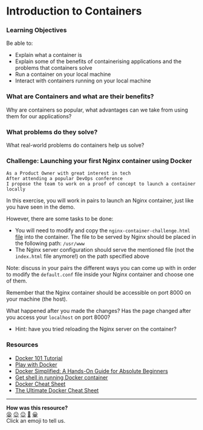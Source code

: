 # Introduction to Containers

### Learning Objectives

Be able to:

- Explain what a container is
- Explain some of the benefits of containerising applications and the problems that containers solve
- Run a container on your local machine
- Interact with containers running on your local machine

### What are Containers and what are their benefits?

Why are containers so popular, what advantages can we take from using them for our applications?

### What problems do they solve?

What real-world problems do containers help us solve?

### Challenge: Launching your first Nginx container using Docker
```
As a Product Owner with great interest in tech
After attending a popular DevOps conference
I propose the team to work on a proof of concept to launch a container locally
```

In this exercise, you will work in pairs to launch an Nginx container, just like you have seen in the demo.

However, there are some tasks to be done:
- You will need to modify and copy the `nginx-container-challenge.html` [file](https://github.com/makersacademy/devops-course/blob/main/workshops/week-1/nginx-container-challenge.html) into the container. The file to be served by Nginx should be placed in the following path: `/usr/www`
- The Nginx server configuration should serve the mentioned file (not the `index.html` file anymore!) on the path specified above

Note: discuss in your pairs the different ways you can come up with in order to modify the `default.conf` file
inside your Nginx container and choose one of them.

Remember that the Nginx container should be accessible on port 8000 on your machine (the host).

What happened after you made the changes? Has the page changed after you access your `localhost` on port 8000?
- Hint: have you tried reloading the Nginx server on the container?


### Resources
- [Docker 101 Tutorial](https://www.docker.com/101-tutorial)
- [Play with Docker](https://training.play-with-docker.com/)
- [Docker Simplified: A Hands-On Guide for Absolute Beginners](https://www.freecodecamp.org/news/docker-simplified-96639a35ff36/)
- [Get shell in running Docker container](https://ma.ttias.be/get-shell-running-docker-container/)
- [Docker Cheat Sheet](https://github.com/wsargent/docker-cheat-sheet)
- [The Ultimate Docker Cheat Sheet](https://dockerlabs.collabnix.com/docker/cheatsheet/)

<!-- BEGIN GENERATED SECTION DO NOT EDIT -->

---

**How was this resource?**  
[😫](https://airtable.com/shrUJ3t7KLMqVRFKR?prefill_Repository=devops-course&prefill_File=workshops/week-1/introduction_to_containers.md&prefill_Sentiment=😫) [😕](https://airtable.com/shrUJ3t7KLMqVRFKR?prefill_Repository=devops-course&prefill_File=workshops/week-1/introduction_to_containers.md&prefill_Sentiment=😕) [😐](https://airtable.com/shrUJ3t7KLMqVRFKR?prefill_Repository=devops-course&prefill_File=workshops/week-1/introduction_to_containers.md&prefill_Sentiment=😐) [🙂](https://airtable.com/shrUJ3t7KLMqVRFKR?prefill_Repository=devops-course&prefill_File=workshops/week-1/introduction_to_containers.md&prefill_Sentiment=🙂) [😀](https://airtable.com/shrUJ3t7KLMqVRFKR?prefill_Repository=devops-course&prefill_File=workshops/week-1/introduction_to_containers.md&prefill_Sentiment=😀)  
Click an emoji to tell us.

<!-- END GENERATED SECTION DO NOT EDIT -->
